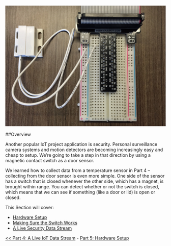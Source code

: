 ![Door Contact Sensor Breadboard](img/IMG_3910.JPG)

##Overview

Another popular IoT project application is security. Personal surveillance camera systems and motion detectors are becoming increasingly easy and cheap to setup. We’re going to take a step in that direction by using a magnetic contact switch as a door sensor.



We learned how to collect data from a temperature sensor in Part 4 – collecting from the door sensor is even more simple. One side of the sensor has a switch that is closed whenever the other side, which has a magnet, is brought within range. You can detect whether or not the switch is closed, which means that we can see if something (like a door or lid) is open or closed.

This Section will cover:

- [Hardware Setup](Part-5.-Hardware-Setup)
- [Making Sure the Switch Works](Part-5.-Making-Sure-the-Switch-Works)
- [A Live Security Data Stream](Part-5.-A-Live-Security-Data-Stream)


[<< Part 4: A Live IoT Data Stream](Part-4.-A-Live-IoT-Data-Stream) - [Part 5: Hardware Setup](Part-5.-Hardware-Setup)